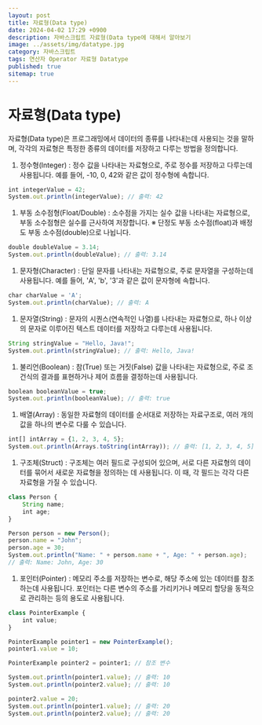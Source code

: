```yaml
---
layout: post
title: 자료형(Data type)
date: 2024-04-02 17:29 +0900
description: 자바스크립트 자료형(Data type에 대해서 알아보기
image: ../assets/img/datatype.jpg
category: 자바스크립트
tags: 연산자 Operator 자료형 Datatype
published: true
sitemap: true
---
```


# 자료형(Data type)

자료형(Data type)은 프로그래밍에서 데이터의 종류를 나타내는데 사용되는 것을 말하며,
각각의 자료형은 특정한 종류의 데이터를 저장하고 다루는 방법을 정의합니다.

1. 정수형(Integer)
    : 정수 값을 나타내는 자료형으로, 주로 정수를 저장하고 다루는데 사용됩니다. 예를 들어, -10, 0, 42와 같은 값이 정수형에 속합니다.

````javascript
int integerValue = 42;
System.out.println(integerValue); // 출력: 42
````

1. 부동 소수점형(Float/Double)
    : 소수점을 가지는 실수 값을 나타내는 자료형으로, 부동 소수점형은 실수를 근사하여 저장합니다.
    ※ 단정도 부동 소수점(float)과 배정도 부동 소수점(double)으로 나뉩니다.

````javascript
double doubleValue = 3.14;
System.out.println(doubleValue); // 출력: 3.14
````

1. 문자형(Character)
    : 단일 문자를 나타내는 자료형으로, 주로 문자열을 구성하는데 사용됩니다. 예를 들어, 'A', 'b', '3'과 같은 값이 문자형에 속합니다.

````javascript
char charValue = 'A';
System.out.println(charValue); // 출력: A
````

1. 문자열(String)
    : 문자의 시퀀스(연속적인 나열)를 나타내는 자료형으로, 하나 이상의 문자로 이루어진 텍스트 데이터를 저장하고 다루는데 사용됩니다.

````javascript
String stringValue = "Hello, Java!";
System.out.println(stringValue); // 출력: Hello, Java!
````

1. 불리언(Boolean)
    : 참(True) 또는 거짓(False) 값을 나타내는 자료형으로, 주로 조건식의 결과를 표현하거나 제어 흐름을 결정하는데 사용됩니다.

````javascript
boolean booleanValue = true;
System.out.println(booleanValue); // 출력: true
````

1. 배열(Array)
    : 동일한 자료형의 데이터를 순서대로 저장하는 자료구조로, 여러 개의 값을 하나의 변수로 다룰 수 있습니다.

````javascript
int[] intArray = {1, 2, 3, 4, 5};
System.out.println(Arrays.toString(intArray)); // 출력: [1, 2, 3, 4, 5]
````

1. 구조체(Struct)
    : 구조체는 여러 필드로 구성되어 있으며, 서로 다른 자료형의 데이터를 묶어서 새로운 자료형을 정의하는 데 사용됩니다.
    이 때, 각 필드는 각각 다른 자료형을 가질 수 있습니다.

````javascript
class Person {
    String name;
    int age;
}

Person person = new Person();
person.name = "John";
person.age = 30;
System.out.println("Name: " + person.name + ", Age: " + person.age);
// 출력: Name: John, Age: 30
````

1. 포인터(Pointer)
    : 메모리 주소를 저장하는 변수로, 해당 주소에 있는 데이터를 참조하는데 사용됩니다.
    포인터는 다른 변수의 주소를 가리키거나 메모리 할당을 동적으로 관리하는 등의 용도로 사용됩니다.

````javascript
class PointerExample {
    int value;
}

PointerExample pointer1 = new PointerExample();
pointer1.value = 10;

PointerExample pointer2 = pointer1; // 참조 변수

System.out.println(pointer1.value); // 출력: 10
System.out.println(pointer2.value); // 출력: 10

pointer2.value = 20;
System.out.println(pointer1.value); // 출력: 20
System.out.println(pointer2.value); // 출력: 20
````